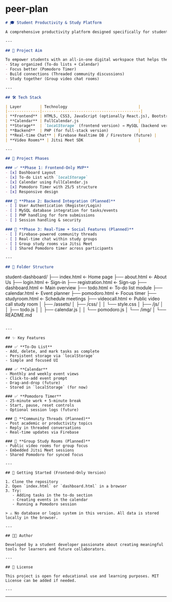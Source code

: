 # peer-plan

```markdown
# 🎓 Student Productivity & Study Platform

A comprehensive productivity platform designed specifically for students — combining **task management**, **event scheduling**, **Pomodoro-based focus sessions**, and **community interaction** to enhance productivity, collaboration, and self-discipline.

---

## 🌟 Project Aim

To empower students with an all-in-one digital workspace that helps them:
- Stay organized (To-do lists + Calendar)
- Focus better (Pomodoro Timer)
- Build connections (Threaded community discussions)
- Study together (Group video chat rooms)

---

## 🛠️ Tech Stack

| Layer        | Technology                               |
|--------------|-------------------------------------------|
| **Frontend** | HTML5, CSS3, JavaScript (optionally React.js), Bootstrap |
| **Calendar** | FullCalendar.js                          |
| **Storage**  | `localStorage` (frontend version) → MySQL (backend version) |
| **Backend**  | PHP (for full-stack version)             |
| **Real-time Chat** | Firebase Realtime DB / Firestore (future) |
| **Video Rooms** | Jitsi Meet SDK                        |

---

## 🔧 Project Phases

### ✅ **Phase 1: Frontend-Only MVP**
- [x] Dashboard Layout
- [x] To-do List with `localStorage`
- [x] Calendar using FullCalendar.js
- [x] Pomodoro Timer with 25/5 structure
- [x] Responsive design

### 🚧 **Phase 2: Backend Integration (Planned)**
- [ ] User Authentication (Register/Login)
- [ ] MySQL database integration for tasks/events
- [ ] PHP handling for form submissions
- [ ] Session handling & security

### 🎯 **Phase 3: Real-Time + Social Features (Planned)**
- [ ] Firebase-powered community threads
- [ ] Real-time chat within study groups
- [ ] Group study rooms via Jitsi Meet
- [ ] Shared Pomodoro timer across participants

---

## 📁 Folder Structure

```

student-dashboard/
├── index.html                 ← Home page
├── about.html                 ← About Us
├── login.html                 ← Sign-in
├── registration.html          ← Sign-up
├── dashboard.html             ← Main overview
├── todo.html                  ← To-do list module
├── calendar.html              ← Event planner
├── pomodoro.html              ← Focus timer
├── studyroom.html             ← Schedule meetings
├── videocall.html             ← Public video call study room
│
├── /assets/
│   ├── /css/
│   │   └── style.css
│   ├── /js/
│   │   ├── todo.js
│   │   ├── calendar.js
│   │   └── pomodoro.js
│   └── /img/
│
└── README.md

```

---

## ✨ Key Features

### ✅ **To-Do List**
- Add, delete, and mark tasks as complete
- Persistent storage via `localStorage`
- Simple and focused UI

### ✅ **Calendar**
- Monthly and weekly event views
- Click-to-add event prompt
- Drag-and-drop (future)
- Stored in `localStorage` (for now)

### ✅ **Pomodoro Timer**
- 25-minute work + 5-minute break
- Start, pause, reset controls
- Optional session logs (future)

### 🔁 **Community Threads (Planned)**
- Post academic or productivity topics
- Reply in threaded conversations
- Real-time updates via Firebase

### 🎥 **Group Study Rooms (Planned)**
- Public video rooms for group focus
- Embedded Jitsi Meet sessions
- Shared Pomodoro for synced focus

---

## 🚀 Getting Started (Frontend-Only Version)

1. Clone the repository
2. Open `index.html` or `dashboard.html` in a browser
3. Try:
   - Adding tasks in the to-do section
   - Creating events in the calendar
   - Running a Pomodoro session

> ⚠️ No database or login system in this version. All data is stored locally in the browser.

---

## 🧑‍💻 Author

Developed by a student developer passionate about creating meaningful tools for learners and future collaborators.

---

## 📌 License

This project is open for educational use and learning purposes. MIT License can be added if needed.

---
```

---

